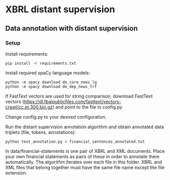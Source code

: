 # XBRL distant supervision

## Data annotation with distant supervision

### Setup
Install requirements:
```
pip install -r requirements.txt
```

Install required spaCy language models:
```
python -m spacy download de_core_news_lg
python -m spacy download de_dep_news_trf
```

If FastText vectors are used for string comparison, download FastText vectors (https://dl.fbaipublicfiles.com/fasttext/vectors-crawl/cc.et.300.bin.gz) and point to the file in config.py

Change config.py to your desired configuration.

Run the distant supervision annotation algorithm and obtain annotated data triplets (file, tokens, annotations):
```
python text_annotation.py > financial_sentences_annotated.txt
```

In data/financial-statements is one pair of XBRL and XML documents. Place your own financial statements as pairs of these in order to annotate them automatically. The algorithm iterates over each file in this folder. XBRL and XML files that belong together must have the same file name except the file extension.